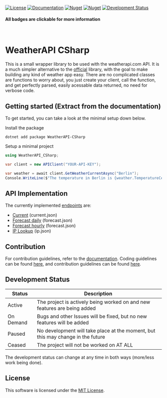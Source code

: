 [![License](https://img.shields.io/badge/license-MIT-limegreen?style=for-the-badge)](./LICENSE.md)
[![Documentation](https://img.shields.io/badge/DOCUMENTATION-blue?style=for-the-badge)](https://drenkmann.github.io/WeatherAPI-CSharp/)
[![Nuget](https://img.shields.io/nuget/v/WeatherAPI-CSharp?label=Version&style=for-the-badge)](https://www.nuget.org/packages/WeatherAPI-CSharp)
[![Nuget](https://img.shields.io/nuget/dt/WeatherAPI-CSharp?style=for-the-badge)](https://www.nuget.org/stats/packages/WeatherAPI-CSharp?groupby=Version)
[![Development Status](https://img.shields.io/badge/DEVELOPMENT-ON_DEMAND-yellow?style=for-the-badge)](#development-status)
#### All badges are clickable for more information
&nbsp;

# WeatherAPI CSharp
This is a small wrapper library to be used with the weatherapi.com API. It is a much simpler alternative to the [official]("https://github.com/weatherapicom/csharp") library, with the goal to make building any kind of weather app easy. There are no complicated classes are functions to worry about, you just create your client, call the function, and get perfectly parsed, easily acessable data returned, no need for verbose code.

## Getting started (Extract from the documentation)
To get started, you can take a look at the minimal setup down below.

Install the package
```shell
dotnet add package WeatherAPI-CSharp
```
Setup a minimal project
```csharp
using WeatherAPI_CSharp;

var client = new APIClient("YOUR-API-KEY");

var weather = await client.GetWeatherCurrentAsync("Berlin");
Console.WriteLine($"The temperature in Berlin is {weather.TemperatureCelsius}C at a wind speed of {weather.WindKph}km/h");
```

## API Implementation
The currently implemented [endpoints](https://www.weatherapi.com/docs/) are:
- [Current](https://drenkmann.github.io/WeatherAPI-CSharp/api/WeatherAPI_CSharp.Forecast.html) (current.json)
- [Forecast daily](https://drenkmann.github.io/WeatherAPI-CSharp/api/WeatherAPI_CSharp.ForecastDaily.html) (forecast.json)
- [Forecast hourly](https://drenkmann.github.io/WeatherAPI-CSharp/api/WeatherAPI_CSharp.ForecastHourly.html) (forecast.json)
- [IP Lookup](https://drenkmann.github.io/WeatherAPI-CSharp/api/WeatherAPI_CSharp.LocationData.html) (ip.json)

## Contribution
For contribution guidelines, refer to the [documentation](https://drenkmann.github.io/WeatherAPI-CSharp/).
Coding guidelines can be found [here](https://drenkmann.github.io/WeatherAPI-CSharp/guidelines/codestyle.html), and contribution guidelines can be found [here](https://drenkmann.github.io/WeatherAPI-CSharp/guidelines/contribution.html).

## Development Status
| Status    | Description                                                                     |
| --------- | ------------------------------------------------------------------------------- |
| Active    | The project is actively being worked on and new features are being added        |
| On Demand | Bugs and other Issues will be fixed, but no new features will be added          |
| Paused    | No development will take place at the moment, but this may change in the future |
| Ceased    | The project will not be worked on AT ALL                                        |

The development status can change at any time in both ways (more/less work being done).

## License
This software is licensed under the [MIT License](LICENSE.md).
